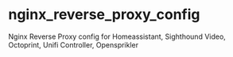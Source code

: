 # nginx_reverse_proxy_config
Nginx Reverse Proxy config for Homeassistant, Sighthound Video, Octoprint, Unifi Controller, Opensprikler
